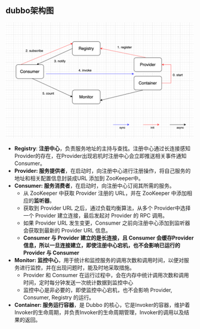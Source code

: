 ## dubbo架构图

![image-20240103084754420](./1.dubbo架构介绍.assets/image-20240103084754420.png)

* **Registry**: **注册中心**，负责服务地址的主持与查找。注册中心通过长连接感知Provider的存在，在Provider出现宕机时注册中心会立即推送相关事件通知Consumer。
* **Provider: 服务提供者**，在启动时，向注册中心进行注册操作，将自己服务的地址和相关配置信息封装成URL 添加到 ZooKeeper中。
* **Consumer: 服务消费者**，在启动时，向注册中心订阅其所需的服务。 
  * 从 ZooKeeper 中获取 Provider 注册的 URL，并在 ZooKeeper 中添加相应的**监听器**。
  * 获取到 Provider URL 之后，通过负载均衡算法，从多个 Provider中选择一个 Provider 建立连接，最后发起对 Provider 的 RPC 调用。
  * 如果 Provider URL 发生变更，Consumer 之前向注册中心添加到监听器会获取到最新的 Provider URL 信息。
  * **Consumer 与 Provider 建立的是长连接，且 Consumer 会缓存Provider 信息，所以一旦连接建立，即使注册中心宕机，也不会影响已运行的 Provider 与 Consumer**
* **Monitor: 监控中心**，用于统计和监控服务的调用次数和调用时间，以便对服务进行监控，并在出现问题时，能及时地采取措施。
  * Provider 和 Consumer 在运行过程中，会在内存中统计调用次数和调用时间，定时每分钟发送一次统计数据到监控中心
  * 监控中心是非必要的，即使监控中心宕机，也不会影响 Provider, Consumer, Registry 的运行。
* **Container: 服务运行容器**，是 Dubbo 的核心，它是Invoker的容器，维护着Invoker的生命周期，并负责Invoker的生命周期管理，Invoker的调用以及结果的返回。
